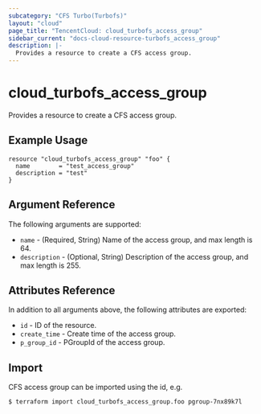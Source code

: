 ```yaml
---
subcategory: "CFS Turbo(Turbofs)"
layout: "cloud"
page_title: "TencentCloud: cloud_turbofs_access_group"
sidebar_current: "docs-cloud-resource-turbofs_access_group"
description: |-
  Provides a resource to create a CFS access group.
---
```


# cloud_turbofs_access_group

Provides a resource to create a CFS access group.

## Example Usage

```hcl
resource "cloud_turbofs_access_group" "foo" {
  name        = "test_access_group"
  description = "test"
}
```

## Argument Reference

The following arguments are supported:

* `name` - (Required, String) Name of the access group, and max length is 64.
* `description` - (Optional, String) Description of the access group, and max length is 255.

## Attributes Reference

In addition to all arguments above, the following attributes are exported:

* `id` - ID of the resource.
* `create_time` - Create time of the access group.
* `p_group_id` - PGroupId of the access group.


## Import

CFS access group can be imported using the id, e.g.

```
$ terraform import cloud_turbofs_access_group.foo pgroup-7nx89k7l
```

